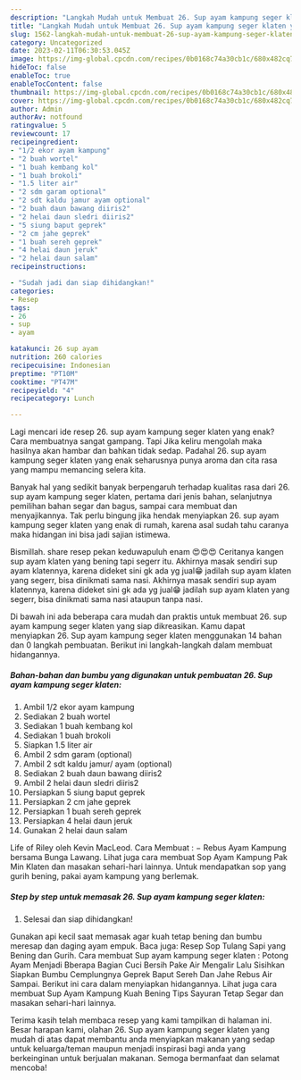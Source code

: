 ```yaml
---
description: "Langkah Mudah untuk Membuat 26. Sup ayam kampung seger klaten yang Menggugah Selera, Buat Buka Puasa Lezat Sekali"
title: "Langkah Mudah untuk Membuat 26. Sup ayam kampung seger klaten yang Menggugah Selera, Buat Buka Puasa Lezat Sekali"
slug: 1562-langkah-mudah-untuk-membuat-26-sup-ayam-kampung-seger-klaten-yang-menggugah-selera-buat-buka-puasa-lezat-sekali
category: Uncategorized
date: 2023-02-11T06:30:53.045Z
image: https://img-global.cpcdn.com/recipes/0b0168c74a30cb1c/680x482cq70/26-sup-ayam-kampung-seger-klaten-foto-resep-utama.jpg
hideToc: false
enableToc: true
enableTocContent: false
thumbnail: https://img-global.cpcdn.com/recipes/0b0168c74a30cb1c/680x482cq70/26-sup-ayam-kampung-seger-klaten-foto-resep-utama.jpg
cover: https://img-global.cpcdn.com/recipes/0b0168c74a30cb1c/680x482cq70/26-sup-ayam-kampung-seger-klaten-foto-resep-utama.jpg
author: Admin
authorAv: notfound
ratingvalue: 5
reviewcount: 17
recipeingredient:
- "1/2 ekor ayam kampung"
- "2 buah wortel"
- "1 buah kembang kol"
- "1 buah brokoli"
- "1.5 liter air"
- "2 sdm garam optional"
- "2 sdt kaldu jamur ayam optional"
- "2 buah daun bawang diiris2"
- "2 helai daun sledri diiris2"
- "5 siung baput geprek"
- "2 cm jahe geprek"
- "1 buah sereh geprek"
- "4 helai daun jeruk"
- "2 helai daun salam"
recipeinstructions:

- "Sudah jadi dan siap dihidangkan!"
categories:
- Resep
tags:
- 26
- sup
- ayam

katakunci: 26 sup ayam 
nutrition: 260 calories
recipecuisine: Indonesian
preptime: "PT10M"
cooktime: "PT47M"
recipeyield: "4"
recipecategory: Lunch

---
```



Lagi mencari ide resep 26. sup ayam kampung seger klaten yang enak? Cara membuatnya sangat gampang. Tapi Jika keliru mengolah maka hasilnya akan hambar dan bahkan tidak sedap. Padahal 26. sup ayam kampung seger klaten yang enak seharusnya punya aroma dan cita rasa yang mampu memancing selera kita.


Banyak hal yang sedikit banyak berpengaruh terhadap kualitas rasa dari 26. sup ayam kampung seger klaten, pertama dari jenis bahan, selanjutnya pemilihan bahan segar dan bagus, sampai cara membuat dan menyajikannya. Tak perlu bingung jika hendak menyiapkan 26. sup ayam kampung seger klaten yang enak di rumah, karena asal sudah tahu caranya maka hidangan ini bisa jadi sajian istimewa.

Bismillah. share resep pekan keduwapuluh enam 😍😍😍 Ceritanya kangen sup ayam klaten yang bening tapi segerr itu. Akhirnya masak sendiri sup ayam klatennya, karena dideket sini gk ada yg jual😁 jadilah sup ayam klaten yang segerr, bisa dinikmati sama nasi. Akhirnya masak sendiri sup ayam klatennya, karena dideket sini gk ada yg jual😁 jadilah sup ayam klaten yang segerr, bisa dinikmati sama nasi ataupun tanpa nasi.


Di bawah ini ada beberapa cara mudah dan praktis untuk membuat 26. sup ayam kampung seger klaten yang siap dikreasikan. Kamu dapat menyiapkan 26. Sup ayam kampung seger klaten menggunakan 14 bahan dan 0 langkah pembuatan. Berikut ini langkah-langkah dalam membuat hidangannya.

<!--inarticleads1-->

##### Bahan-bahan dan bumbu yang digunakan untuk pembuatan 26. Sup ayam kampung seger klaten:

1. Ambil 1/2 ekor ayam kampung
1. Sediakan 2 buah wortel
1. Sediakan 1 buah kembang kol
1. Sediakan 1 buah brokoli
1. Siapkan 1.5 liter air
1. Ambil 2 sdm garam (optional)
1. Ambil 2 sdt kaldu jamur/ ayam (optional)
1. Sediakan 2 buah daun bawang diiris2
1. Ambil 2 helai daun sledri diiris2
1. Persiapkan 5 siung baput geprek
1. Persiapkan 2 cm jahe geprek
1. Persiapkan 1 buah sereh geprek
1. Persiapkan 4 helai daun jeruk
1. Gunakan 2 helai daun salam


Life of Riley oleh Kevin MacLeod. Cara Membuat : − Rebus Ayam Kampung bersama Bunga Lawang. Lihat juga cara membuat Sop Ayam Kampung Pak Min Klaten dan masakan sehari-hari lainnya. Untuk mendapatkan sop yang gurih bening, pakai ayam kampung yang berlemak. 

<!--inarticleads2-->

##### Step by step untuk memasak 26. Sup ayam kampung seger klaten:


1. Selesai dan siap dihidangkan!

Gunakan api kecil saat memasak agar kuah tetap bening dan bumbu meresap dan daging ayam empuk. Baca juga: Resep Sop Tulang Sapi yang Bening dan Gurih. Cara membuat Sup ayam kampung seger klaten : Potong Ayam Menjadi Bberapa Bagian Cuci Bersih Pake Air Mengalir Lalu Sisihkan Siapkan Bumbu Cemplungnya Geprek Baput Sereh Dan Jahe Rebus Air Sampai. Berikut ini cara dalam menyiapkan hidangannya. Lihat juga cara membuat Sup Ayam Kampung Kuah Bening Tips Sayuran Tetap Segar dan masakan sehari-hari lainnya. 

Terima kasih telah membaca resep yang kami tampilkan di halaman ini. Besar harapan kami, olahan 26. Sup ayam kampung seger klaten yang mudah di atas dapat membantu anda menyiapkan makanan yang sedap untuk keluarga/teman maupun menjadi inspirasi bagi anda yang berkeinginan untuk berjualan makanan. Semoga bermanfaat dan selamat mencoba!

